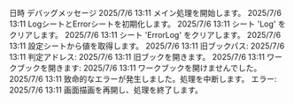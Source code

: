 日時	デバッグメッセージ
2025/7/6 13:11	メイン処理を開始します。
2025/7/6 13:11	LogシートとErrorシートを初期化します。
2025/7/6 13:11	シート 'Log' をクリアします。
2025/7/6 13:11	シート 'ErrorLog' をクリアします。
2025/7/6 13:11	設定シートから値を取得します。
2025/7/6 13:11	旧ブックパス: 
2025/7/6 13:11	判定アドレス: 
2025/7/6 13:11	旧ブックを開きます。
2025/7/6 13:11	ワークブックを開きます: 
2025/7/6 13:11	ワークブックを開けませんでした。
2025/7/6 13:11	致命的なエラーが発生しました。処理を中断します。 エラー: 
2025/7/6 13:11	画面描画を再開し、処理を終了します。
